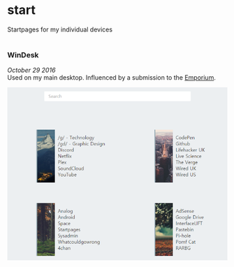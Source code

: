 # start
Startpages for my individual devices  
<br />
### WinDesk
_October 29 2016_  
Used on my main desktop. Influenced by a submission to the [Emporium](https://startpages.github.io "The Startpage Emporium").  

![Preview Image](https://github.com/0XE4/start/raw/gh-pages/WinDesk/preview.png "WinDesk")
